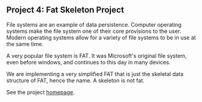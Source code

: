 ## Project 4: Fat Skeleton Project

File systems are an example of data persistence. Computer operating systems make the file system one of their core provisions to the user. 
Modern operating systems allow for a variety of file systems to be in use at the same time.

A very popular file system is FAT. It was Microsoft's original file system, even before windows, and continues to this day in many devices.

We are implementing a very simplified FAT that is just the skeletal data structure of FAT, hence the name. A skeleton is not fat. 

See the project [homepage](https://www.cs.miami.edu/home/burt/learning/csc421.231/proj4/).
